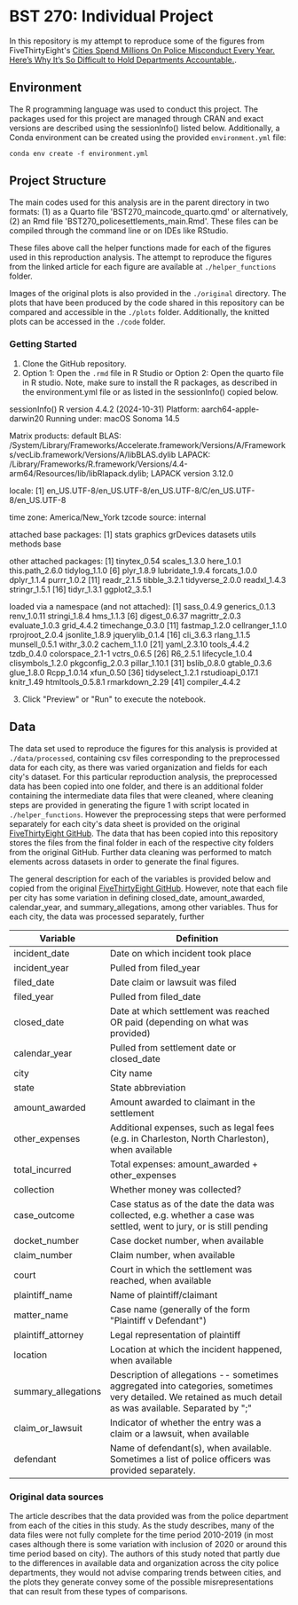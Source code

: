 # BST 270: Individual Project

In this repository is my attempt to reproduce some of the figures from FiveThirtyEight's [Cities Spend Millions On Police Misconduct Every Year. Here’s Why It’s So Difficult to Hold Departments Accountable.](https://fivethirtyeight.com/features/police-misconduct-costs-cities-millions-every-year-but-thats-where-the-accountability-ends/).

## Environment

The R programming language was used to conduct this project. The packages used for this project are managed through CRAN and exact versions are described using the sessionInfo() listed below. Additionally, a Conda environment can be created using the provided `environment.yml` file:

```{bash}
conda env create -f environment.yml
```

## Project Structure

The main codes used for this analysis are in the parent directory in two formats: 
(1) as a Quarto file 'BST270_maincode_quarto.qmd' or alternatively,
(2) an Rmd file 'BST270_policesettlements_main.Rmd'.
These files can be compiled through the command line or on IDEs like RStudio. 

These files above call the helper functions made for each of the figures used in this reproduction analysis. 
The attempt to reproduce the figures from the linked article for each figure are available at `./helper_functions` folder.

Images of the original plots is also provided in the `./original` directory. The plots that have been produced by the code shared in this repository can be compared and accessible in the `./plots` folder. Additionally, the knitted plots can be accessed in the `./code` folder.

### Getting Started


1.  Clone the GitHub repository.
2.  Option 1: Open the `.rmd` file in R Studio or Option 2: Open the quarto file in R studio.
Note, make sure to install the R packages, as described in the environment.yml file or as listed in the sessionInfo() copied below.

sessionInfo()
R version 4.4.2 (2024-10-31)
Platform: aarch64-apple-darwin20
Running under: macOS Sonoma 14.5

Matrix products: default
BLAS:   /System/Library/Frameworks/Accelerate.framework/Versions/A/Frameworks/vecLib.framework/Versions/A/libBLAS.dylib
LAPACK: /Library/Frameworks/R.framework/Versions/4.4-arm64/Resources/lib/libRlapack.dylib;  LAPACK version 3.12.0

locale:
[1] en_US.UTF-8/en_US.UTF-8/en_US.UTF-8/C/en_US.UTF-8/en_US.UTF-8

time zone: America/New_York
tzcode source: internal

attached base packages:
[1] stats     graphics  grDevices datasets  utils     methods   base

other attached packages:
 [1] tinytex_0.54    scales_1.3.0    here_1.0.1      this.path_2.6.0 tidylog_1.1.0
 [6] plyr_1.8.9      lubridate_1.9.4 forcats_1.0.0   dplyr_1.1.4     purrr_1.0.2
[11] readr_2.1.5     tibble_3.2.1    tidyverse_2.0.0 readxl_1.4.3    stringr_1.5.1
[16] tidyr_1.3.1     ggplot2_3.5.1

loaded via a namespace (and not attached):
 [1] sass_0.4.9        generics_0.1.3    renv_1.0.11       stringi_1.8.4     hms_1.1.3
 [6] digest_0.6.37     magrittr_2.0.3    evaluate_1.0.3    grid_4.4.2        timechange_0.3.0
[11] fastmap_1.2.0     cellranger_1.1.0  rprojroot_2.0.4   jsonlite_1.8.9    jquerylib_0.1.4
[16] cli_3.6.3         rlang_1.1.5       munsell_0.5.1     withr_3.0.2       cachem_1.1.0
[21] yaml_2.3.10       tools_4.4.2       tzdb_0.4.0        colorspace_2.1-1  vctrs_0.6.5
[26] R6_2.5.1          lifecycle_1.0.4   clisymbols_1.2.0  pkgconfig_2.0.3   pillar_1.10.1
[31] bslib_0.8.0       gtable_0.3.6      glue_1.8.0        Rcpp_1.0.14       xfun_0.50
[36] tidyselect_1.2.1  rstudioapi_0.17.1 knitr_1.49        htmltools_0.5.8.1 rmarkdown_2.29
[41] compiler_4.4.2


3.  Click "Preview" or "Run" to execute the notebook.

## Data

The data set used to reproduce the figures for this analysis is provided at `./data/processed`, containing csv files corresponding to the preprocessed data for each city, as there was varied organization and fields for each city's dataset. For this particular reproduction analysis, the preprocessed data has been copied into one folder, and there is an additional folder containing the intermediate data files that were cleaned, where cleaning steps are provided in generating the figure 1 with script located in `./helper_functions`. However the preprocessing steps that were performed separately for each city's data sheet is provided on the original [FiveThirtyEight GitHub](https://github.com/fivethirtyeight/police-settlements/). 
The data that has been copied into this repository stores the files from the final folder in each of the respective city folders from the original GitHub. Further data cleaning was performed to match elements across datasets in order to generate the final figures.


The general description for each of the variables is provided below and copied from the original [FiveThirtyEight GitHub]('https://github.com/fivethirtyeight/police-settlements/blob/main/README.md?plain=1'). 
However, note that each file per city has some variation in defining closed_date, amount_awarded, calendar_year, and summary_allegations, among other variables. Thus for each city, the data was processed separately,
further

| Variable                                     | Definition                                                                       |
|--------------------------------------------|----------------------------------------------------------------------------------|
incident_date | Date on which incident took place
incident_year | Pulled from filed_year
filed_date | Date claim or lawsuit was filed
filed_year | Pulled from filed_date
closed_date | Date at which settlement was reached OR paid (depending on what was provided)
calendar_year | Pulled from settlement date or closed_date
city | City name
state | State abbreviation
amount_awarded | Amount awarded to claimant in the settlement
other_expenses | Additional expenses, such as legal fees (e.g. in Charleston, North Charleston), when available
total_incurred | Total expenses: amount_awarded + other_expenses
collection | Whether money was collected?
case_outcome | Case status as of the date the data was collected, e.g. whether a case was settled, went to jury, or is still pending
docket_number | Case docket number, when available
claim_number | Claim number, when available
court | Court in which the settlement was reached, when available
plaintiff_name | Name of plaintiff/claimant
matter_name | Case name (generally of the form "Plaintiff v Defendant")
plaintiff_attorney | Legal representation of plaintiff
location | Location at which the incident happened, when available
summary_allegations | Description of allegations -- sometimes aggregated into categories, sometimes very detailed. We retained as much detail as was available.	Separated by ";"
claim_or_lawsuit | Indicator of whether the entry was a claim or a lawsuit, when available
defendant | Name of defendant(s), when available. Sometimes a list of police officers was provided separately.


### Original data sources

The article describes that the data provided was from the police department from each of the cities in this study. 
As the study describes, many of the data files were not fully complete for the time period 2010-2019 (in most cases 
although there is some variation with inclusion of 2020 or around this time period based on city). The authors of 
this study noted that partly due to the differences in available data and organization across the city police departments, 
they would not advise comparing trends between cities, and the plots they generate convey some of the possible misrepresentations 
that can result from these types of comparisons.

